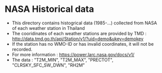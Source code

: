 # NASA Historical data
* This directory contains histogrical data (1985-...) collected from NASA of each weather station in Thailand
* The cooridinates of each weather stations are provided by TMD : http://data.tmd.go.th/api/Station/v1/?uid=demo&ukey=demokey
* If the station has no WMO-ID or has invalid coordinates, it will not be recorded.
* For more information : https://power.larc.nasa.gov/docs/v1/
* The data : "T2M_MIN", "T2M_MAX", "PRECTOT", "CLRSKY_SFC_SW_DWN", "RH2M"
